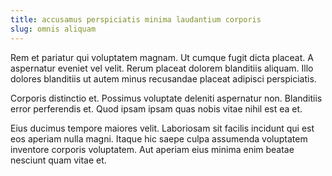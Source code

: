 ```yaml
---
title: accusamus perspiciatis minima laudantium corporis
slug: omnis aliquam
---
```


Rem et pariatur qui voluptatem magnam. Ut cumque fugit dicta placeat. A aspernatur eveniet vel velit. Rerum placeat dolorem blanditiis aliquam. Illo dolores blanditiis ut autem minus recusandae placeat adipisci perspiciatis.

Corporis distinctio et. Possimus voluptate deleniti aspernatur non. Blanditiis error perferendis et. Quod ipsam ipsam quas nobis vitae nihil est ea et.

Eius ducimus tempore maiores velit. Laboriosam sit facilis incidunt qui est eos aperiam nulla magni. Itaque hic saepe culpa assumenda voluptatem inventore corporis voluptatem. Aut aperiam eius minima enim beatae nesciunt quam vitae et.
